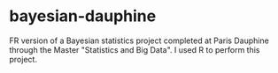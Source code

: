 # bayesian-dauphine
FR version of a Bayesian statistics project completed at Paris Dauphine through the Master "Statistics and Big Data".
I used R to perform this project.
